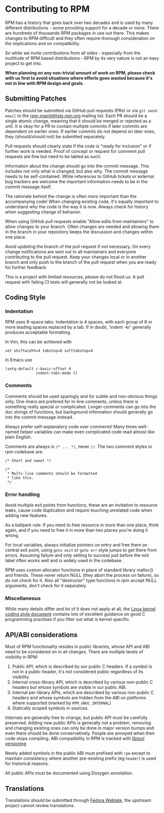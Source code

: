 # Contributing to RPM

RPM has a history that goes back over two decades and is used by many
different distributions - some providing support for a decade or
more. There are hundreds of thousands RPM packages in use out
there. This makes changes to RPM difficult and they often require thorough
consideration on the implications and on compatibility.

So while we invite contributions from all sides - especially from the
multitude of RPM based distributions - RPM by its very nature is not an
easy project to get into.

**When planning on any non-trivial amount of work on RPM, please check with us
first to avoid situations where efforts goes wasted because it's
not in line with RPM design and goals.**

## Submitting Patches

Patches should be submitted via GitHub pull requests (PRs) or via `git
send-email` to the rpm-maint@lists.rpm.org mailing list.  Each PR should be a
single atomic change, meaning that it should be merged or rejected as a unit.
It is okay for a PR to contain multiple commits if later commits are dependent
on earlier ones.  If earlier commits do not depend on later ones, they
(should/should not) be submitted separately.

Pull requests should clearly state if the code is "ready for
inclusion" or if further work is needed. Proof of concept or request
for comment pull requests are fine but need to be labled as such.

Information about the change should go into the commit message. This
includes not only what is changed, but also why. The commit message needs to
be self-contained. While references to GitHub tickets or external bug
trackers are welcome the important information needs to be in
the commit message itself.

The rationale behind the change is often *more* important than the
accompanying code! When changing existing code, it's equally important
to understand why the code is the way it is now. Always check for
history when suggesting change of behavior.

When using GitHub pull requests enable "Allow edits from maintainers"
to allow changes to your branch. Often changes are needed and allowing
them in the branch in your repository keeps the discussion and changes
within one place.

Avoid updating the branch of the pull request if not necessary. On
every change notifications are sent out to all maintainers and
everyone contributing to the pull request. Keep your changes local or
in another branch and only push to the branch of the pull request when
you are ready for further feedback.

This is a project with limited resources, please do not flood us.
A pull request with failing CI tests will generally not be looked at.

## Coding Style

### Indentation

RPM uses 8-space tabs.  Indentation is 4 spaces, with each group of 8 or more
leading spaces replaced by a tab. If in doubt, 'indent -kr' generally
produces acceptable formatting.

In Vim, this can be achieved with

```vim
set shiftwidth=4 tabstop=8 softtabstop=4
```

In Emacs use
```
(setq-default c-basic-offset 4
              indent-tabs-mode t)

```

### Comments

Comments should be used sparingly and for subtle and
non-obvious things only.  One-liners are prefered for in-line comments,
unless there is something really special or complicated. Longer
comments can go into the doc strings of functions, but background
information should generally go into the commit message instead.

Always prefer self-explanatory code over comments! Many times well-named
helper variables can make even complicated code read almost like plain
English.

Comments are always in `/* ... */`, never `//`. The two comment styles
in rpm codebase are:

`/* Short and sweet */`

```
/*
 * Multi-line comments should be formatted
 * like this.
 */
```

### Error handling

Avoid multiple exit points from functions, these are an invitation to
resource leaks, cause code duplication and require touching unrelated
code when adding new features.

As a ballpark rule: If you need to free resource in more than one place,
think again, and if you need to free it in more than two places you're
doing it wrong.

For local variables, always initialize pointers on entry and free them
on central exit point, using `goto exit` or `goto err` style jumps to get
there from errors. Assuming failure and only setting to success just
before the exit label often works well and is widely used in the codebase.

RPM uses custom allocator functions in place of standard library malloc()
and friends. These never return NULL (they abort the process on failure),
so do not check for it. Also all "destructor" type functions in rpm accept
NULL arguments, don't check for it separately.

### Miscellaneous

While many details differ and lot of it does not apply at all, the
[Linux kernel coding style document](https://www.kernel.org/doc/html/latest/process/coding-style.html)
contains lots of excellent guidance on good C programming practises if you
filter out what is kernel specific.

## API/ABI considerations

Most of RPM functionality resides in public libraries, whose API and ABI
need to be considered on in all changes. There are multiple levels of
visibility in RPM:

1. Public API, which is described by our public C headers. If a symbol
   is not in a public header, it's not considered public regardless of
   its visibility.
2. Internal cross-library API, which is described by various non-public C
   headers but whose symbols are visible in our public ABI.
3. Internal per-library APIs, which are described by various non-public
   C headers and whose symbols are hidden from the ABI on platforms
   where supported (marked by `RPM_GNUC_INTERNAL`)
4. Statically scoped symbols in sources.

Internals are generally free to change, but public API must be carefully
preserved. Adding new public APIs is generally not a problem, removing
and changing existing ones can only be done in major version bumps and
even there should be done conservatively. People are annoyed when their
code stops compiling. ABI compatibility in RPM is tracked with
[libtool versioning](https://www.gnu.org/software/libtool/manual/html_node/Libtool-versioning.html)

Newly added symbols in the public ABI must prefixed with `rpm` except to
maintain consistency where another pre-existing prefix (eg `header`) is
used for historical reasons.

All public APIs must be documented using Doxygen annotation.

## Translations

Translations should be submitted through [Fedora Weblate](https://translate.fedoraproject.org/projects/rpm/),
the upstream project cannot review translations.
